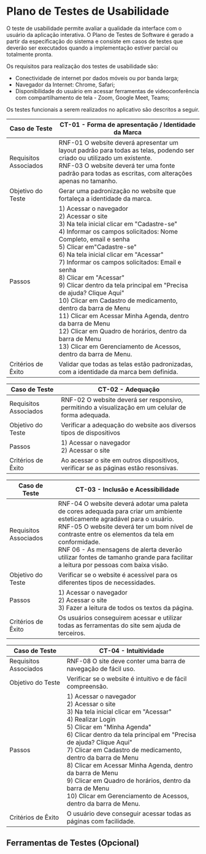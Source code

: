# Plano de Testes de Usabilidade

O teste de usabilidade permite avaliar a qualidade da interface com o usuário da aplicação interativa. O Plano de Testes de Software é gerado a partir da especificação do sistema e consiste em casos de testes que deverão ser executados quando a implementação estiver parcial ou totalmente pronta.

Os requisitos para realização dos testes de usabilidade são:
* Conectividade de internet por dados móveis ou por banda larga;
* Navegador da Internet: Chrome, Safari; 
* Disponibilidade do usuário em acessar ferramentas de videoconferência com compartilhamento de tela - Zoom, Google Meet, Teams;

Os testes funcionais a serem realizados no aplicativo são descritos a seguir.


| **Caso de Teste** |**CT-01 - Forma de apresentação / Identidade da Marca**| 
|---|----|
|Requisitos Associados | RNF-01 O website deverá apresentar um layout padrão para todas as telas, podendo ser criado ou utilizado um existente. <br/> RNF-03 O website deverá ter uma fonte padrão para todas as escritas, com alterações apenas no tamanho. |
|Objetivo do Teste | Gerar uma padronização no website que fortaleça a identidade da marca. |
|Passos |1) Acessar o navegador <br/> 2) Acessar o site <br/> 3) Na tela inicial clicar em "Cadastre-se"<br/> 4) Informar os campos solicitados: Nome Completo, email e senha <br/> 5) Clicar em"Cadastre-se" <br/> 6) Na tela inicial clicar em "Acessar" <br/> 7) Informar os campos solicitados: Email e senha <br/> 8) Clicar em "Acessar" <br/> 9) Clicar dentro da tela principal em  "Precisa de ajuda? Clique Aqui" <br/> 10) Clicar em Cadastro de medicamento, dentro da barra de Menu <br/> 11) Clicar em Acessar Minha Agenda, dentro da barra de Menu <br/> 12) Clicar em Quadro de horários, dentro da barra de Menu <br/> 13) Clicar em Gerenciamento de Acessos, dentro da barra de Menu. |
|Critérios de Êxito | Validar que todas as telas estão padronizadas, com a identidade da marca bem definida. |

|**Caso de Teste** |**CT-02 - Adequação**| 
|---|----|
|Requisitos Associados | RNF-02 O website deverá ser responsivo, permitindo a visualização em um celular de forma adequada. |
|Objetivo do Teste |Verificar a adequação do website aos diversos tipos de dispositivos |
|Passos |1) Acessar o navegador <br/> 2) Acessar o site |
|Critérios de Êxito |Ao acessar o site em outros dispositivos, verificar se as páginas estão resonsivas. |

|**Caso de Teste** |**CT-03 - Inclusão e Acessibilidade**| 
|---|----|
|Requisitos Associados | RNF-04 O website deverá adotar uma paleta de cores adequada para criar um ambiente esteticamente agradável para o usuário.<br/> RNF-05 O website deverá ter um bom nível de contraste entre os elementos da tela em conformidade.<br/> RNF 06 - As mensagens de alerta deverão utilizar fontes de tamanho grande para facilitar a leitura por pessoas com baixa visão. |
|Objetivo do Teste | Verificar se o website é acessível para os diferentes tipos de necessidades. |
|Passos |1) Acessar o navegador <br/> 2) Acessar o site <br/> 3) Fazer a leitura de todos os textos da página. |
|Critérios de Êxito | Os usuários conseguirem acessar e utilizar todas as ferramentas do site sem ajuda de terceiros. |

|**Caso de Teste** |**CT-04 - Intuitividade**| 
|---|----|
|Requisitos Associados | RNF-08	O site deve conter uma barra de navegação de fácil uso.<br/> |
|Objetivo do Teste | Verificar se o website é intuitivo e de fácil compreensão. |
|Passos | 1) Acessar o navegador <br/> 2) Acessar o site <br/> 3) Na tela inicial clicar em "Acessar"<br/> 4) Realizar Login <br/> 5) Clicar em "Minha Agenda" <br/>  6) Clicar dentro da tela principal em  "Precisa de ajuda? Clique Aqui" <br/> 7) Clicar em Cadastro de medicamento, dentro da barra de Menu <br/> 8) Clicar em Acessar Minha Agenda, dentro da barra de Menu <br/> 9) Clicar em Quadro de horários, dentro da barra de Menu <br/> 10) Clicar em Gerenciamento de Acessos, dentro da barra de Menu. |
|Critérios de Êxito | O usuário deve conseguir acessar todas as páginas com facilidade. |


## Ferramentas de Testes (Opcional)

